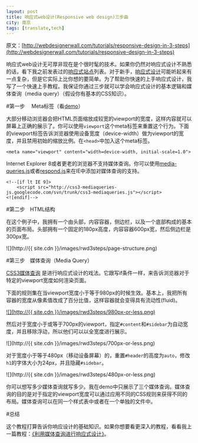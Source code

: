 ```yaml
---
layout: post
title: 响应式web设计(Responsive web design)三步曲
city: 南京
tags: [translate,tech]
---
```


原文：[http://webdesignerwall.com/tutorials/responsive-design-in-3-steps](http://webdesignerwall.com/tutorials/responsive-design-in-3-steps)


响应式web设计无可厚非现在是个很时髦的技术。如果你仍然对响应式设计不熟悉的话，看下我之前发表过的[响应式站点](http://webdesignerwall.com/trends/inspiration-fluid-responsive-design)列表。对于新手，[响应式设计](http://webdesignerwall.com/tutorials/responsive-design-with-css3-media-queries)可能听起来有一点复杂，但是它实际上比你想的要简单。为了帮助你快速的上手响应式设计，我写了一个快速上手教程。我保证你通过三步就可以学会响应式设计的基本逻辑和媒体查询（media query）（假设你有基本的CSS知识）。

#第一步　 Meta标签（看[demo](http://webdesignerwall.com/demo/responsive-design/index.html)）

大部分移动浏览器会把HTML页面缩放成较宽的viewport的宽度，这样内容就可以屏幕上正确的展示了。你可以使用`viewport`这个meta标签来重置这个行为。下面的viewport标签告诉浏览器使用设备宽度（device-width）做为viewport的宽度，并且禁用初始的缩放比例。在`<head>`中加入这个meta标签。
	
	<meta name="viewport" content="width=device-width, initial-scale=1.0">

Internet Explorer 8或者更老的浏览器不支持媒体查询。你可以使用[media-queries.js](http://code.google.com/p/css3-mediaqueries-js/)或者[respond.js](https://github.com/scottjehl/Respond)来在IE中添加对媒体查询的支持。

	<!--[if lt IE 9]>
		<script src="http://css3-mediaqueries-js.googlecode.com/svn/trunk/css3-mediaqueries.js"></script>
	<![endif]-->
	
#第二步　HTML结构

在这个例子中，我拥有一个由头部，内容容器，侧边栏，以及一个底部构成的基本的页面布局。头部拥有一个固定的180px高度，内容容器600px宽，然后侧边栏是300px宽。

![](http://{{ site.cdn }}/images/rwd3steps/page-structure.png)


#第三步　媒体查询（Media Query）

[CSS3媒体查询](http://webdesignerwall.com/tutorials/css3-media-queries) 是进行响应式设计的戏法。它跟写if条件一样，来告诉浏览器对于特定的viewport宽度如何渲染页面。

下面的规则集在当viewport宽度小于等于980px的时候生效。基本上，我把所有容器的宽度从像素值改成了百分比值，这样容器就会变得具有流动性(fluid)。

[![](http://{{ site.cdn }}/images/rwd3steps/980px-or-less.png)](http://webdesignerwall.com/demo/responsive-design/index.html)

然后对于宽度小于或等于700px的viewport，指定`#content`和`#sidebar`为自动宽度，并且移除浮动，所以他们可以以全宽度进行展示。

![](http://{{ site.cdn }}/images/rwd3steps/700px-or-less.png)

对于宽度小于等于480px（移动设备屏幕）的，重置`#header`的高度为`auto`，修改`h1`的字体大小为24px，并且隐藏`#sidebar`。

![](http://{{ site.cdn }}/images/rwd3steps/480px-or-less.png)

你可以想写多少媒体查询就写多少。我在demo中只展示了三个媒体查询。媒体查询的目的是对于指定的viewport宽度可以通过应用不同的CSS规则来获得不同的布局。媒体查询可以在同一个样式表中或者在一个单独的文件中。

#总结

这个教程打算告诉你响应设计的基础知识。如果你想要看更深入的教程，看看我上一篇教程：[《利用媒体查询进行响应式设计》](/responsive-design-with-css3-media-queries.html)。



